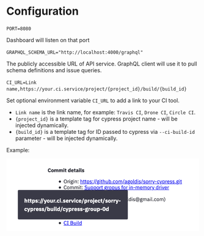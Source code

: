 # Configuration

`PORT=8080`

Dashboard will listen on that port



`GRAPHQL_SCHEMA_URL="http://localhost:4000/graphql"`

The publicly accessible URL of API service. GraphQL client will use it to pull schema definitions and issue queries.


`CI_URL=Link name,https://your.ci.service/project/{project_id}/build/{build_id}`

Set optional environment variable `CI_URL` to add a link to your CI tool.

* `Link name` is the link name, for example: `Travis CI`, `Drone CI`, `Circle CI`.
* `{project_id}` is a template tag for cypress project name - will be injected dynamically.
* `{build_id}` is a template tag for ID passed to cypress via `--ci-build-id` parameter - will be injected dynamically.

Example:

![](../../.gitbook/assets/ci_url.png)



